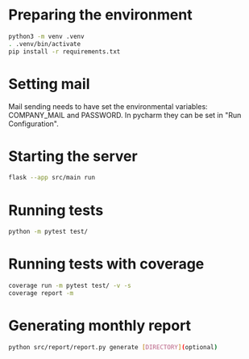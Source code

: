 # Preparing the environment

```bash
python3 -m venv .venv
. .venv/bin/activate
pip install -r requirements.txt

```

# Setting mail
Mail sending needs to have set the environmental variables: COMPANY_MAIL and PASSWORD.
In pycharm they can be set in "Run Configuration".



# Starting the server

```bash
flask --app src/main run
```

# Running tests
```bash
python -m pytest test/
```

# Running tests with coverage
```bash
coverage run -m pytest test/ -v -s 
coverage report -m
```

# Generating monthly report
```bash
python src/report/report.py generate [DIRECTORY](optional)
```

